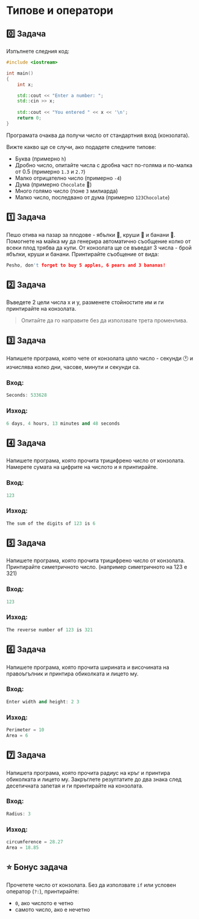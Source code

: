 # Типове и оператори

## :zero: Задача
Изпълнете следния код:
```C++
#include <iostream>

int main()
{
    int x;

    std::cout << "Enter a number: ";
    std::cin >> x; 
    
    std::cout << "You entered " << x << '\n';
    return 0;
}
```
Програмата очаква да получи число от стандартния вход (конзолата).

Вижте какво ще се случи, ако подадете следните типове:

- Буква (примерно `h`)
- Дробно число, опитайте числа с дробна част по-голяма и по-малка от 0.5 (примерно `1.3` и `2.7`)
- Малко отрицателно число (примерно `-4`)
- Дума (примерно `Chocolate` :chocolate_bar:)
- Много голямо число (поне `3` милиарда)
- Малко число, последвано от дума (примерно `123Chocolate`)

## :one: Задача
Пешо отива на пазар за плодове - ябълки :apple:, круши :pear: и банани :banana:. Помогнете на майка му да генерира автоматично съобщение колко от всеки плод трябва да купи. От конзолата ще се въведат 3 числа - брой ябълки, круши и банани. Принтирайте съобщение от вида:

```C++
Pesho, don't forget to buy 5 apples, 6 pears and 3 bananas!
```

## :two: Задачa
Въведете 2 цели числа х и у, разменете стойностите им и ги принтирайте на конзолата.

> Oпитайте да го направите без да използвате трета променлива.


## :three: Задача
Напишете програма, която чете от конзолата цяло число - секунди :clock1: и изчислява колко дни, часове, минути и секунди са.

### Вход:
```C++
Seconds: 533628
```

### Изход:
```C++
6 days, 4 hours, 13 minutes and 48 seconds
```

## :four: Задача
Напишете програма, която прочита трицифрено число от конзолата. Намерете сумата на цифрите на числото и я принтирайте.

### Вход:
```C++
123
```

### Изход:
```C++
The sum of the digits of 123 is 6
```


## :five: Задача
Напишете програма, която прочита трицифрено число от конзолата. Принтирайте симетричното число. (например симетричното на 123 е 321)

### Вход:
```C++
123
```

### Изход:
```C++
The reverse number of 123 is 321
```

## :six: Задача
Напишете програма, която прочита ширината и височината на правоъгълник и принтира обиколката и лицето му.

### Вход:
```C++
Enter width and height: 2 3
```

### Изход:
```C++
Perimeter = 10
Area = 6
```

## :seven: Задача
Напишета програма, която прочита радиус на кръг и принтира обиколката и лицето му. Закръглете резултатите до два знака след десетичната запетая и ги принтирайте на конзолата.

### Вход:
```C++
Radius: 3
```

### Изход:
```C++
circumference = 28.27
Area = 18.85
```


## :star: Бонус задача
Прочетете число от конзолата. Без да използвате `if` или условен оператор (`?:`), принтирайте:

- `0`, ако числото е четно
- самото число, ако е нечетно